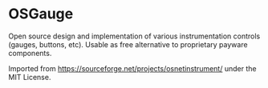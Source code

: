 # OSGauge

Open source design and implementation of various instrumentation controls (gauges, buttons, etc).
Usable as free alternative to proprietary payware components.

Imported from https://sourceforge.net/projects/osnetinstrument/ under the MIT License.
